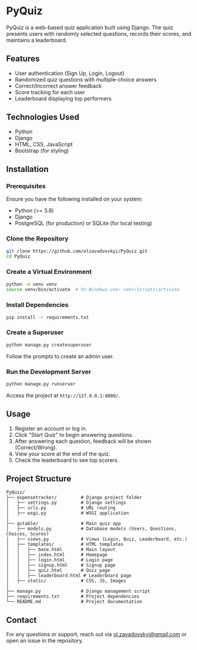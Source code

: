 # PyQuiz

PyQuiz is a web-based quiz application built using Django. The quiz presents users with randomly selected questions, records their scores, and maintains a leaderboard.

## Features
- User authentication (Sign Up, Login, Logout)
- Randomized quiz questions with multiple-choice answers
- Correct/Incorrect answer feedback
- Score tracking for each user
- Leaderboard displaying top performers

## Technologies Used
- Python
- Django
- HTML, CSS, JavaScript
- Bootstrap (for styling)

## Installation

### Prerequisites
Ensure you have the following installed on your system:
- Python (>= 3.8)
- Django
- PostgreSQL (for production) or SQLite (for local testing)

### Clone the Repository
```sh
git clone https://github.com/olzavadovskyi/PyQuiz.git
cd PyQuiz
```

### Create a Virtual Environment
```sh
python -m venv venv
source venv/bin/activate  # On Windows use: venv\Scripts\activate
```

### Install Dependencies
```sh
pip install -r requirements.txt
```

### Create a Superuser
```sh
python manage.py createsuperuser
```
Follow the prompts to create an admin user.

### Run the Development Server
```sh
python manage.py runserver
```
Access the project at `http://127.0.0.1:8000/`.

## Usage
1. Register an account or log in.
2. Click "Start Quiz" to begin answering questions.
3. After answering each question, feedback will be shown (Correct/Wrong).
4. View your score at the end of the quiz.
5. Check the leaderboard to see top scorers.

## Project Structure
```
PyQuiz/
├── expensetracker/         # Django project folder
│   ├── settings.py         # Django settings
│   ├── urls.py             # URL routing
│   ├── wsgi.py             # WSGI application
│
├── qstable/                # Main quiz app
│   ├── models.py           # Database models (Users, Questions, Choices, Scores)
│   ├── views.py            # Views (Login, Quiz, Leaderboard, etc.)
│   ├── templates/          # HTML templates
│   │   ├── base.html       # Main layout
│   │   ├── index.html      # Homepage
│   │   ├── login.html      # Login page
│   │   ├── signup.html     # Signup page
│   │   ├── quiz.html       # Quiz page
│   │   ├── leaderboard.html # Leaderboard page
│   ├── static/             # CSS, JS, Images
│
├── manage.py               # Django management script
├── requirements.txt        # Project dependencies
└── README.md               # Project documentation
```


## Contact
For any questions or support, reach out via ol.zavadovskyi@gmail.com or open an issue in the repository.

